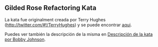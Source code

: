 ## Gilded Rose Refactoring Kata

La kata fue originalment creada por Terry Hughes (http://twitter.com/#!/TerryHughes) y se puede encontrar [aqui](https://github.com/NotMyself/GildedRose).

Puedes ver también la descripción de la misma en [Descripción de la kata por Bobby Johnson](http://iamnotmyself.com/2011/02/13/refactor-this-the-gilded-rose-kata/).
